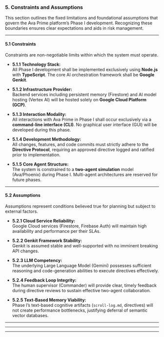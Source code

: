 ### 5. Constraints and Assumptions

This section outlines the fixed limitations and foundational assumptions that govern the Ava Prime platform’s Phase I development. Recognizing these boundaries ensures clear expectations and aids in risk management.

---

#### 5.1 Constraints

Constraints are non-negotiable limits within which the system must operate.

- **5.1.1 Technology Stack:**  
  All Phase I development shall be implemented exclusively using **Node.js** with **TypeScript**. The core AI orchestration framework shall be **Google Genkit**.

- **5.1.2 Infrastructure Provider:**  
  Backend services including persistent memory (Firestore) and AI model hosting (Vertex AI) will be hosted solely on **Google Cloud Platform (GCP)**.

- **5.1.3 Interaction Modality:**  
  All interactions with Ava Prime in Phase I shall occur exclusively via a **command-line interface (CLI)**. No graphical user interface (GUI) will be developed during this phase.

- **5.1.4 Development Methodology:**  
  All changes, features, and code commits must strictly adhere to the **Directive Protocol**, requiring an approved directive logged and ratified prior to implementation.

- **5.1.5 Core Agent Structure:**  
  The system is constrained to a **two-agent simulation** model (Ava/Phoenix) during Phase I. Multi-agent architectures are reserved for future phases.

---

#### 5.2 Assumptions

Assumptions represent conditions believed true for planning but subject to external factors.

- **5.2.1 Cloud Service Reliability:**  
  Google Cloud services (Firestore, Firebase Auth) will maintain high availability and performance per their SLAs.

- **5.2.2 Genkit Framework Stability:**  
  Genkit is assumed stable and well-supported with no imminent breaking API changes.

- **5.2.3 LLM Competency:**  
  The underlying Large Language Model (Gemini) possesses sufficient reasoning and code-generation abilities to execute directives effectively.

- **5.2.4 Feedback Loop Integrity:**  
  The human supervisor (Commander) will provide clear, timely feedback during directive reviews to sustain effective two-agent collaboration.

- **5.2.5 Text-Based Memory Viability:**  
  Phase I’s text-based cognitive artifacts (`scroll-log.md`, directives) will not create performance bottlenecks, justifying deferral of semantic vector databases.

---

---

---
